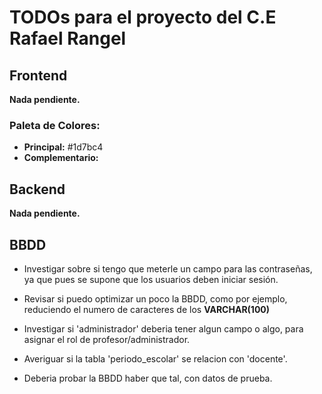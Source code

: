 # TODOs para el proyecto del C.E Rafael Rangel


## Frontend

**Nada pendiente.**

### Paleta de Colores:

* **Principal:** #1d7bc4
* **Complementario:** 


## Backend

**Nada pendiente.**


## BBDD

  
* Investigar sobre si tengo que meterle un campo para las contraseñas, ya que pues se supone que los usuarios deben iniciar sesión.

* Revisar si puedo optimizar un poco la BBDD, como por ejemplo, reduciendo el numero de caracteres de los **VARCHAR(100)**

* Investigar si 'administrador' deberia tener algun campo o algo, para asignar el rol de profesor/administrador.

* Averiguar si la tabla 'periodo_escolar' se relacion con 'docente'.

* Deberia probar la BBDD haber que tal, con datos de prueba.